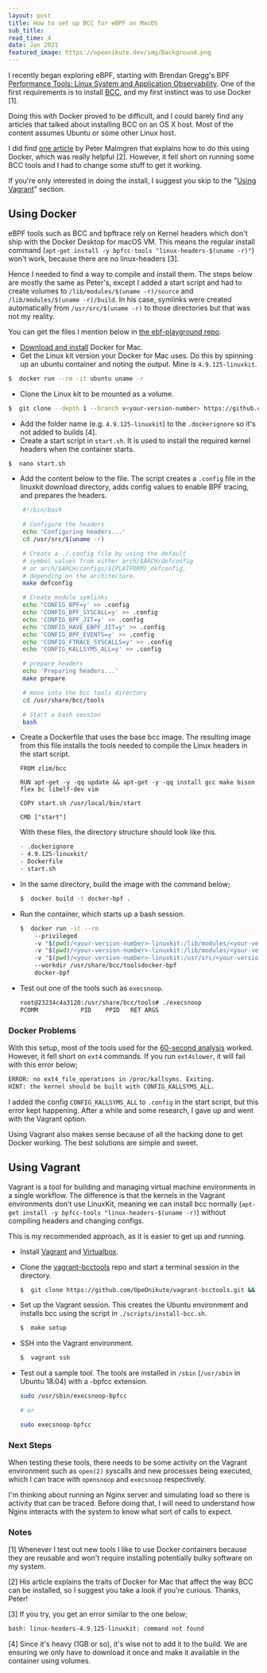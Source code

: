 ```yaml
---
layout: post
title: How to set up BCC for eBPF on MacOS
sub_title: 
read_time: 4
date: Jan 2021
featured_image: https://opeonikute.dev/img/Background.png
---
```


I recently began exploring eBPF, starting with Brendan Gregg's BPF [Performance Tools: Linux System and Application Observability](https://search.safaribooksonline.com/book/operating-systems-and-server-administration/linux/9780136588870). One of the first requirements is to install [BCC](https://github.com/iovisor/bcc), and my first instinct was to use Docker [1]. 

Doing this with Docker proved to be difficult, and I could barely find any articles that talked about installing BCC on an OS X host. Most of the content assumes Ubuntu or some other Linux host.

I did find [one article](https://petermalmgren.com/docker-mac-bpf-perf/) by Peter Malmgren that explains how to do this using Docker, which was really helpful [2]. However, it fell short on running some BCC tools and I had to change some stuff to get it working. 

If you're only interested in doing the install, I suggest you skip to the "[Using Vagrant]()" section.

## Using Docker

eBPF tools such as BCC and bpftrace rely on Kernel headers which don't ship with the Docker Desktop for macOS VM. This means the regular install command (`apt-get install -y bpfcc-tools "linux-headers-$(uname -r)"`) won't work, because there are no linux-headers [3].

Hence I needed to find a way to compile and install them. The steps below are mostly the same as Peter's, except I added a start script and had to create volumes to `/lib/modules/$(uname -r)/source` and `/lib/modules/$(uname -r)/build`. In his case, symlinks were created automatically from `/usr/src/$(uname -r)` to those directories but that was not my reality.

You can get the files I mention below in [the ebf-playground repo](https://github.com/OpeOnikute/ebpf-playground/tree/master/tools/60-second-analysis/bcc-tools/docker).

- [Download and install](https://docs.docker.com/docker-for-mac/install/) Docker for Mac.
- Get the Linux kit version your Docker for Mac uses. Do this by spinning up an ubuntu container and noting the output. Mine is `4.9.125-linuxkit`.
```bash
$  docker run --rm -it ubuntu uname -r
```
- Clone the Linux kit to be mounted as a volume.
```bash
$  git clone --depth 1 --branch v<your-version-number> https://github.com/linuxkit/linux <your-version-number>-linuxkit
```
- Add the folder name (e.g. `4.9.125-linuxkit`) to the `.dockerignore` so it's not added to builds [4].
- Create a start script in `start.sh`. It is used to install the required kernel headers when the container starts.
```bash
$  nano start.sh
```
- Add the content below to the file. The script creates a `.config` file in the linuxkit download directory, adds config values to enable BPF tracing, and prepares the headers.
```bash
    #!/bin/bash

    # Configure the headers
    echo 'Configuring headers...'
    cd /usr/src/$(uname -r)

    # Create a ./.config file by using the default
    # symbol values from either arch/$ARCH/defconfig
    # or arch/$ARCH/configs/${PLATFORM}_defconfig,
    # depending on the architecture.
    make defconfig

    # Create module symlinks
    echo 'CONFIG_BPF=y' >> .config
    echo 'CONFIG_BPF_SYSCALL=y' >> .config
    echo 'CONFIG_BPF_JIT=y' >> .config
    echo 'CONFIG_HAVE_EBPF_JIT=y' >> .config
    echo 'CONFIG_BPF_EVENTS=y' >> .config
    echo 'CONFIG_FTRACE_SYSCALLS=y' >> .config
    echo 'CONFIG_KALLSYMS_ALL=y' >> .config

    # prepare headers
    echo 'Preparing headers...'
    make prepare

    # move into the bcc tools directory
    cd /usr/share/bcc/tools

    # Start a bash session
    bash
```
- Create a Dockerfile that uses the base bcc image. The resulting image from this file installs the tools needed to compile the Linux headers in the start script.
    ```docker
    FROM zlim/bcc

    RUN apt-get -y -qq update && apt-get -y -qq install gcc make bison flex bc libelf-dev vim

    COPY start.sh /usr/local/bin/start

    CMD ["start"]
    ```

    With these files, the directory structure should look like this.

    ```bash
    - .dockerignore
    - 4.9.125-linuxkit/
    - Dockerfile
    - start.sh
    ```
- In the same directory, build the image with the command below;
    ```bash
    $  docker build -t docker-bpf .
    ```
- Run the container, which starts up a bash session.
    ```bash
    $  docker run -it --rm
        --privileged 
        -v "$(pwd)/<your-version-number>-linuxkit:/lib/modules/<your-version-number>-linuxkit/source"
        -v "$(pwd)/<your-version-number>-linuxkit:/lib/modules/<your-version-number>-linuxkit/build"
        -v "$(pwd)/<your-version-number>-linuxkit:/usr/src/<your-version-number>-linuxkit"
        --workdir /usr/share/bcc/toolsdocker-bpf
        docker-bpf
    ```
- Test out one of the tools such as `execsnoop`.
    ```bash
    root@23234c4a3120:/usr/share/bcc/tools# ./execsnoop
    PCOMM            PID    PPID   RET ARGS
    ```

### Docker Problems

With this setup, most of the tools used for the [60-second analysis](https://github.com/OpeOnikute/ebpf-playground/tree/master/tools/60-second-analysis/bcc-tools) worked. However, it fell short on `ext4` commands. If you run `ext4slower`, it will fail with this error below;

```bash
ERROR: no ext4_file_operations in /proc/kallsyms. Exiting.
HINT: the kernel should be built with CONFIG_KALLSYMS_ALL.
```

I added the config `CONFIG_KALLSYMS_ALL` to `.config` in the start script, but this error kept happening. After a while and some research, I gave up and went with the Vagrant option.

Using Vagrant also makes sense because of all the hacking done to get Docker working. The best solutions are simple and sweet.

## Using Vagrant

Vagrant is a tool for building and managing virtual machine environments in a single workflow. The difference is that the kernels in the Vagrant environments don't use LinuxKit, meaning we can install bcc normally (`apt-get install -y bpfcc-tools "linux-headers-$(uname -r)`) without compiling headers and changing configs.

This is my recommended approach, as it is easier to get up and running.

- Install [Vagrant](https://www.vagrantup.com/downloads) and [Virtualbox](https://www.virtualbox.org/wiki/Downloads).
- Clone the [vagrant-bcctools](https://github.com/OpeOnikute/vagrant-bcctools) repo and start a terminal session in the directory.
    ```bash
    $  git clone https://github.com/OpeOnikute/vagrant-bcctools.git && cd vagrant-bcctools
    ```

- Set up the Vagrant session. This creates the Ubuntu environment and installs bcc using the script in `./scripts/install-bcc.sh`.
    ```bash
    $  make setup
    ```

- SSH into the Vagrant environment.
    ```bash
    $  vagrant ssh
    ```

- Test out a sample tool. The tools are installed in `/sbin` (`/usr/sbin` in Ubuntu 18.04) with a -bpfcc extension.
    ```bash
    sudo /usr/sbin/execsnoop-bpfcc 

    # or

    sudo execsnoop-bpfcc
    ```

### Next Steps

When testing these tools, there needs to be some activity on the Vagrant environment such as `open(2)` syscalls and new processes being executed, which I can trace with `opensnoop` and `execsnoop` respectively.

I'm thinking about running an Nginx server and simulating load so there is activity that can be traced. Before doing that, I will need to understand how Nginx interacts with the system to know what sort of calls to expect.

### Notes

[1] Whenever I test out new tools I like to use Docker containers because they are reusable and won't require installing potentially bulky software on my system.

[2] His article explains the traits of Docker for Mac that affect the way BCC can be installed, so I suggest you take a look if you're curious. Thanks, Peter!

[3] If you try, you get an error similar to the one below;

```bash
bash: linux-headers-4.9.125-linuxkit: command not found
```

[4] Since it's heavy (1GB or so), it's wise not to add it to the build. We are ensuring we only have to download it once and make it available in the container using volumes.